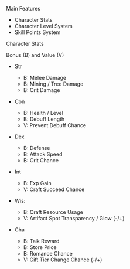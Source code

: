 ﻿Main Features

- Character Stats
- Character Level System
- Skill Points System


Character Stats

Bonus (B) and Value (V)

- Str
    - B: Melee Damage
    - B: Mining / Tree Damage
    - B: Crit Damage

- Con
    - B: Health / Level
    - B: Debuff Length
    - V: Prevent Debuff Chance

- Dex
    - B: Defense
    - B: Attack Speed
    - B: Crit Chance

- Int
    - B: Exp Gain
    - V: Craft Succeed Chance 

 - Wis:
    - B: Craft Resource Usage
    - V: Artifact Spot Transparency / Glow (-/+)
 
 - Cha
    - B: Talk Reward
    - B: Store Price
    - B: Romance Chance
    - V: Gift Tier Change Chance (-/+)